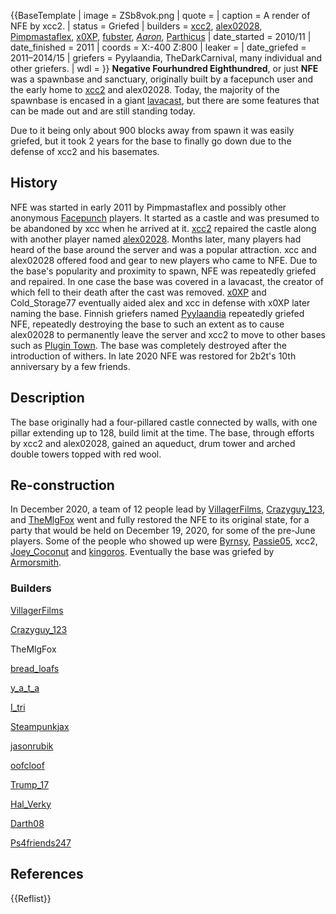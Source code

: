 {{BaseTemplate
| image = ZSb8vok.png
| quote =
| caption = A render of NFE by xcc2.
| status = Griefed
| builders = [xcc2](https://2b2t.miraheze.org/wiki/xcc2), [alex02028](https://2b2t.miraheze.org/wiki/alex02028), [Pimpmastaflex](https://2b2t.miraheze.org/wiki/Pimpmastaflex), [x0XP](https://2b2t.miraheze.org/wiki/x0XP), [fubster](https://2b2t.miraheze.org/wiki/fubster), [_Aaron_](https://2b2t.miraheze.org/wiki/_Aaron_), [Parthicus](https://2b2t.miraheze.org/wiki/Parthicus)
| date_started = 2010/11
| date_finished = 2011
| coords = X:-400 Z:800
| leaker =
| date_griefed = 2011–2014/15
| griefers = Pyylaandia, TheDarkCarnival, many individual and other griefers.
| wdl =
}}
**Negative Fourhundred Eighthundred**, or just **NFE** was a spawnbase and sanctuary, originally built by a facepunch user and the early home to [xcc2](https://2b2t.miraheze.org/wiki/xcc2) and alex02028. Today, the majority of the spawnbase is encased in a giant [lavacast](https://2b2t.miraheze.org/wiki/lavacast), but there are some features that can be made out and are still standing today.

Due to it being only about 900 blocks away from spawn it was easily griefed, but it took 2 years for the base to finally go down due to the defense of xcc2 and his basemates.

## History
NFE was started in early 2011 by Pimpmastaflex and possibly other anonymous [Facepunch](https://2b2t.miraheze.org/wiki/Facepunch) players. It started as a castle and was presumed to be abandoned by xcc when he arrived at it. [xcc2](https://2b2t.miraheze.org/wiki/xcc2) repaired the castle along with another player named [alex02028](https://2b2t.miraheze.org/wiki/alex02028). Months later, many players had heard of the base around the server and was a popular attraction. xcc and alex02028 offered food and gear to new players who came to NFE. Due to the base's popularity and proximity to spawn, NFE was repeatedly griefed and repaired. In one case the base was covered in a lavacast, the creator of which fell to their death after the cast was removed. [x0XP](https://2b2t.miraheze.org/wiki/x0XP) and Cold_Storage77 eventually aided alex and xcc in defense with x0XP later naming the base. Finnish griefers named [Pyylaandia](https://2b2t.miraheze.org/wiki/Pyylaandia) repeatedly griefed NFE, repeatedly destroying the base to such an extent as to cause alex02028 to permanently leave the server and xcc2 to move to other bases such as [Plugin Town](https://2b2t.miraheze.org/wiki/Plugin_Town). The base was completely destroyed after the introduction of withers. In late 2020 NFE was restored for 2b2t's 10th anniversary by a few friends.

## Description
The base originally had a four-pillared castle connected by walls, with one pillar extending up to 128, build limit at the time. The base, through efforts by xcc2 and alex02028, gained an aqueduct, drum tower and arched double towers topped with red wool.

## Re-construction
In December 2020, a team of 12 people lead by [VillagerFilms](https://2b2t.miraheze.org/wiki/VillagerFilms), [Crazyguy_123](https://2b2t.miraheze.org/wiki/Crazyguy_123), and [TheMlgFox](https://2b2t.miraheze.org/wiki/theMLGFox) went and fully restored the NFE to its original state, for a party that would be held on December 19, 2020, for some of the pre-June players. Some of the people who showed up were [Byrnsy](https://2b2t.miraheze.org/wiki/Byrnsy), [Passie05](https://2b2t.miraheze.org/wiki/Passie05), xcc2, [Joey_Coconut](https://2b2t.miraheze.org/wiki/Joey_Coconut) and [kingoros](https://2b2t.miraheze.org/wiki/kingoros). Eventually the base was griefed by [Armorsmith](https://2b2t.miraheze.org/wiki/Armorsmith).

### Builders
[VillagerFilms](https://2b2t.miraheze.org/wiki/VillagerFilms)

[Crazyguy_123](https://2b2t.miraheze.org/wiki/Crazyguy_123)

TheMlgFox

[bread_loafs](https://2b2t.miraheze.org/wiki/bread_loafs)

[y_a_t_a](https://2b2t.miraheze.org/wiki/y_a_t_a)

[I_tri](https://2b2t.miraheze.org/wiki/I_tri)

[Steampunkjax](https://2b2t.miraheze.org/wiki/Steampunkjax)

[jasonrubik](https://2b2t.miraheze.org/wiki/jasonrubik)

[oofcloof](https://2b2t.miraheze.org/wiki/oofcloof)

[Trump_17](https://2b2t.miraheze.org/wiki/Trump_17)

[Hal_Verky](https://2b2t.miraheze.org/wiki/Hal_Verky)

[Darth08](https://2b2t.miraheze.org/wiki/Darth08)

[Ps4friends247](https://2b2t.miraheze.org/wiki/Ps4friends247)

## References
{{Reflist}}